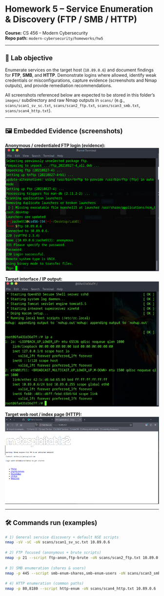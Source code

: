 # Homework 5 – Service Enumeration & Discovery (FTP / SMB / HTTP)
**Course:** CS 456 – Modern Cybersecurity  
**Repo path:** `modern-cybersecurity/homeworks/hw5`

---

## 📌 Lab objective
Enumerate services on the target host (`10.89.0.6`) and document findings for **FTP**, **SMB**, and **HTTP**. Demonstrate logins where allowed, identify weak credentials or misconfigurations, capture evidence (screenshots and Nmap outputs), and provide remediation recommendations.

All screenshots referenced below are expected to be stored in this folder’s `images/` subdirectory and raw Nmap outputs in `scans/` (e.g., `scans/scan1_sv_sc.txt`, `scans/scan2_ftp.txt`, `scans/scan3_smb.txt`, `scans/scan4_http.txt`).

---

## 🖼️ Embedded Evidence (screenshots)
**Anonymous / credentialed FTP login (evidence):**  
![breached FTP login screenshot](images/breached_ftp.png)

**Target interface / IP output:**  
![ip a output screenshot](images/ip_adr.png)

**Target web root / index page (HTTP):**  
![metasploitable web page screenshot](images/metasploitable_webpage.png)

---

## 🛠 Commands run (examples)
```bash
# 1) General service discovery + default NSE scripts
nmap -sV -sC -oN scans/scan1_sv_sc.txt 10.89.0.6

# 2) FTP focused (anonymous + brute scripts)
nmap -p 21 --script ftp-anon,ftp-brute -oN scans/scan2_ftp.txt 10.89.0.6

# 3) SMB enumeration (shares & users)
nmap -p 445 --script smb-enum-shares,smb-enum-users -oN scans/scan3_smb.txt 10.89.0.6

# 4) HTTP enumeration (common paths)
nmap -p 80,8180 --script http-enum -oN scans/scan4_http.txt 10.89.0.6
